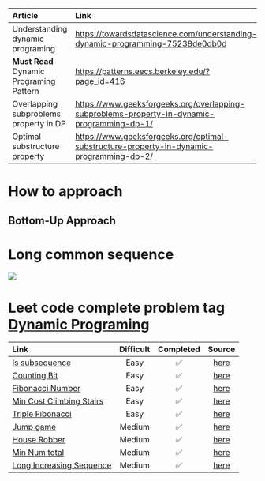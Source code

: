|Article| Link|
|:--|:--|
|Understanding dynamic programing|https://towardsdatascience.com/understanding-dynamic-programming-75238de0db0d|
|**Must Read** Dynamic Programing Pattern|https://patterns.eecs.berkeley.edu/?page_id=416|
|Overlapping subproblems property in DP|https://www.geeksforgeeks.org/overlapping-subproblems-property-in-dynamic-programming-dp-1/|
|Optimal substructure property|https://www.geeksforgeeks.org/optimal-substructure-property-in-dynamic-programming-dp-2/|


# How to approach 
## Bottom-Up Approach



# Long common sequence
<img src="https://i.imgur.com/IeZw942.png">

# Leet code complete problem tag [Dynamic Programing](https://leetcode.com/problemset/all/?page=2&topicSlugs=dynamic-programming)

|Link|Difficult| Completed| Source|
|:---|:---:|:---:|:---:|
|[Is subsequence](https://leetcode.com/problems/is-subsequence/)|Easy|:white_check_mark:|[here](https://github.com/tdnhduc/afflatus/blob/master/Book/CrackingTheIntervew/source_leetcode/IsSubSequence_easy.py)|
|[Counting Bit](https://leetcode.com/problems/counting-bits/)|Easy|:white_check_mark:|[here](https://github.com/tdnhduc/afflatus/blob/master/Book/CrackingTheIntervew/source_leetcode/DP_CountingBit_easy.py)|
|[Fibonacci Number](https://leetcode.com/problems/fibonacci-number/)|Easy|:white_check_mark:|[here](https://github.com/tdnhduc/afflatus/blob/master/Book/CrackingTheIntervew/source_leetcode/DP_Fibonacci_easy.py)|
|[Min Cost Climbing Stairs](https://leetcode.com/problems/min-cost-climbing-stairs/)|Easy|:white_check_mark:|[here](https://github.com/tdnhduc/afflatus/blob/master/Book/CrackingTheIntervew/source_leetcode/DP_MinCostClimbingStairs_easy.py)|
|[Triple Fibonacci](https://leetcode.com/problems/n-th-tribonacci-number/submissions/)|Easy|:white_check_mark:|[here](https://github.com/tdnhduc/afflatus/blob/master/Book/CrackingTheIntervew/source_leetcode/DP_TrippleFibonacci_easy.py)|
|[Jump game](https://leetcode.com/problems/jump-game/)|Medium|:white_check_mark:|[here](https://github.com/tdnhduc/afflatus/blob/master/Book/CrackingTheIntervew/source_leetcode/Greedy_JumpGame_medium.py)|
|[House Robber](https://leetcode.com/problems/house-robber/)|Medium|:white_check_mark:|[here](https://github.com/tdnhduc/afflatus/blob/master/Book/CrackingTheIntervew/source_leetcode/DP_HouseRobber_medium.py)|
|[Min Num total](https://leetcode.com/problems/triangle/)|Medium|:white_check_mark:|[here](https://github.com/tdnhduc/afflatus/blob/master/Book/CrackingTheIntervew/source_leetcode/DP_MinNumTotal_medium.py)|
|[Long Increasing Sequence](https://leetcode.com/problems/longest-increasing-subsequence/)|Medium|:white_check_mark:|[here](https://github.com/tdnhduc/afflatus/blob/master/Book/CrackingTheIntervew/source_leetcode/DP_LongIncreaseSequence_meidum.py)|


<!--stackedit_data:
eyJoaXN0b3J5IjpbNTgxOTY2MzI2LDIxNTgxMDYxNywtNzM3Mz
E0NjE0LDIwODM4NjA3NDEsMTk3NDM4NTAyNywtMTM0MDg0MzY2
MCwtMTM2OTkyMDM3NCwzNzcxODk0MDEsNTUwNDk1MzAyLDEwOD
I2MTg2NTYsLTc4NTYwMzczOSwxODUxNjQ4MDU2LC0xMDM5MDg2
NDI1LC0yMDk5NDMyMjgsLTE0NzQ4MjU3NiwxMzIwMzM0NDA2LD
E0MzEwMjU3NTNdfQ==
-->